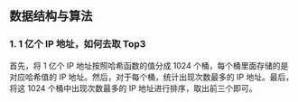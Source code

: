 ## 数据结构与算法

### 1. 1 亿个 IP 地址，如何去取 Top3

首先，将 1 亿个 IP 地址按照哈希函数的值分成 1024 个桶，每个桶里面存储的是对应哈希值的 IP 地址。然后，对于每个桶，统计出现次数最多的 IP 地址。最后，将这 1024 个桶中出现次数最多的 IP 地址进行排序，取出前三个即可。
